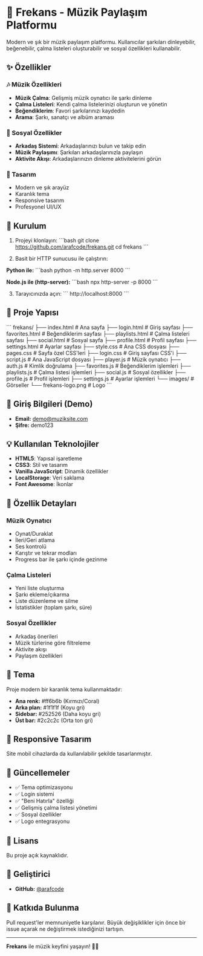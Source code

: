 # 🎵 Frekans - Müzik Paylaşım Platformu

Modern ve şık bir müzik paylaşım platformu. Kullanıcılar şarkıları dinleyebilir, beğenebilir, çalma listeleri oluşturabilir ve sosyal özellikleri kullanabilir.

## ✨ Özellikler

### 🎶 Müzik Özellikleri
- **Müzik Çalma**: Gelişmiş müzik oynatıcı ile şarkı dinleme
- **Çalma Listeleri**: Kendi çalma listelerinizi oluşturun ve yönetin
- **Beğendiklerim**: Favori şarkılarınızı kaydedin
- **Arama**: Şarkı, sanatçı ve albüm araması

### 👥 Sosyal Özellikler
- **Arkadaş Sistemi**: Arkadaşlarınızı bulun ve takip edin
- **Müzik Paylaşımı**: Şarkıları arkadaşlarınızla paylaşın
- **Aktivite Akışı**: Arkadaşlarınızın dinleme aktivitelerini görün

### 🎨 Tasarım
- Modern ve şık arayüz
- Karanlık tema
- Responsive tasarım
- Profesyonel UI/UX

## 🚀 Kurulum

1. Projeyi klonlayın:
\`\`\`bash
git clone https://github.com/arafcode/frekans.git
cd frekans
\`\`\`

2. Basit bir HTTP sunucusu ile çalıştırın:

**Python ile:**
\`\`\`bash
python -m http.server 8000
\`\`\`

**Node.js ile (http-server):**
\`\`\`bash
npx http-server -p 8000
\`\`\`

3. Tarayıcınızda açın:
\`\`\`
http://localhost:8000
\`\`\`

## 📁 Proje Yapısı

\`\`\`
frekans/
├── index.html              # Ana sayfa
├── login.html              # Giriş sayfası
├── favorites.html          # Beğendiklerim sayfası
├── playlists.html          # Çalma listeleri sayfası
├── social.html             # Sosyal sayfa
├── profile.html            # Profil sayfası
├── settings.html           # Ayarlar sayfası
├── style.css               # Ana CSS dosyası
├── pages.css               # Sayfa özel CSS'leri
├── login.css               # Giriş sayfası CSS'i
├── script.js               # Ana JavaScript dosyası
├── player.js               # Müzik oynatıcı
├── auth.js                 # Kimlik doğrulama
├── favorites.js            # Beğendiklerim işlemleri
├── playlists.js            # Çalma listesi işlemleri
├── social.js               # Sosyal özellikler
├── profile.js              # Profil işlemleri
├── settings.js             # Ayarlar işlemleri
└── images/                 # Görseller
    └── frekans-logo.png    # Logo
\`\`\`

## 🔐 Giriş Bilgileri (Demo)

- **Email:** demo@muziksite.com
- **Şifre:** demo123

## 💡 Kullanılan Teknolojiler

- **HTML5**: Yapısal işaretleme
- **CSS3**: Stil ve tasarım
- **Vanilla JavaScript**: Dinamik özellikler
- **LocalStorage**: Veri saklama
- **Font Awesome**: İkonlar

## 🎯 Özellik Detayları

### Müzik Oynatıcı
- Oynat/Duraklat
- İleri/Geri atlama
- Ses kontrolü
- Karıştır ve tekrar modları
- Progress bar ile şarkı içinde gezinme

### Çalma Listeleri
- Yeni liste oluşturma
- Şarkı ekleme/çıkarma
- Liste düzenleme ve silme
- İstatistikler (toplam şarkı, süre)

### Sosyal Özellikler
- Arkadaş önerileri
- Müzik türlerine göre filtreleme
- Aktivite akışı
- Paylaşım özellikleri

## 🎨 Tema

Proje modern bir karanlık tema kullanmaktadır:
- **Ana renk:** #ff6b6b (Kırmızı/Coral)
- **Arka plan:** #1f1f1f (Koyu gri)
- **Sidebar:** #252526 (Daha koyu gri)
- **Üst bar:** #2c2c2c (Orta ton gri)

## 📱 Responsive Tasarım

Site mobil cihazlarda da kullanılabilir şekilde tasarlanmıştır.

## 🔄 Güncellemeler

- ✅ Tema optimizasyonu
- ✅ Login sistemi
- ✅ "Beni Hatırla" özelliği
- ✅ Gelişmiş çalma listesi yönetimi
- ✅ Sosyal özellikler
- ✅ Logo entegrasyonu

## 📄 Lisans

Bu proje açık kaynaklıdır.

## 👤 Geliştirici

- **GitHub:** [@arafcode](https://github.com/arafcode)

## 🤝 Katkıda Bulunma

Pull request'ler memnuniyetle karşılanır. Büyük değişiklikler için önce bir issue açarak ne değiştirmek istediğinizi tartışın.

---

**Frekans** ile müzik keyfini yaşayın! 🎵✨
